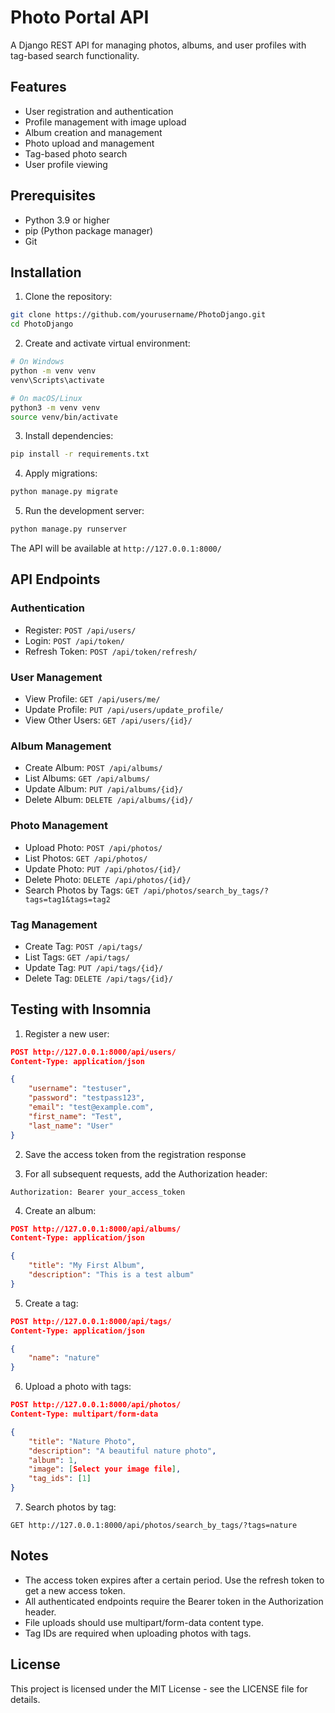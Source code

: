 # Photo Portal API

A Django REST API for managing photos, albums, and user profiles with tag-based search functionality.

## Features

- User registration and authentication
- Profile management with image upload
- Album creation and management
- Photo upload and management
- Tag-based photo search
- User profile viewing

## Prerequisites

- Python 3.9 or higher
- pip (Python package manager)
- Git

## Installation

1. Clone the repository:
```bash
git clone https://github.com/yourusername/PhotoDjango.git
cd PhotoDjango
```

2. Create and activate virtual environment:
```bash
# On Windows
python -m venv venv
venv\Scripts\activate

# On macOS/Linux
python3 -m venv venv
source venv/bin/activate
```

3. Install dependencies:
```bash
pip install -r requirements.txt
```

4. Apply migrations:
```bash
python manage.py migrate
```

5. Run the development server:
```bash
python manage.py runserver
```

The API will be available at `http://127.0.0.1:8000/`

## API Endpoints

### Authentication
- Register: `POST /api/users/`
- Login: `POST /api/token/`
- Refresh Token: `POST /api/token/refresh/`

### User Management
- View Profile: `GET /api/users/me/`
- Update Profile: `PUT /api/users/update_profile/`
- View Other Users: `GET /api/users/{id}/`

### Album Management
- Create Album: `POST /api/albums/`
- List Albums: `GET /api/albums/`
- Update Album: `PUT /api/albums/{id}/`
- Delete Album: `DELETE /api/albums/{id}/`

### Photo Management
- Upload Photo: `POST /api/photos/`
- List Photos: `GET /api/photos/`
- Update Photo: `PUT /api/photos/{id}/`
- Delete Photo: `DELETE /api/photos/{id}/`
- Search Photos by Tags: `GET /api/photos/search_by_tags/?tags=tag1&tags=tag2`

### Tag Management
- Create Tag: `POST /api/tags/`
- List Tags: `GET /api/tags/`
- Update Tag: `PUT /api/tags/{id}/`
- Delete Tag: `DELETE /api/tags/{id}/`

## Testing with Insomnia

1. Register a new user:
```json
POST http://127.0.0.1:8000/api/users/
Content-Type: application/json

{
    "username": "testuser",
    "password": "testpass123",
    "email": "test@example.com",
    "first_name": "Test",
    "last_name": "User"
}
```

2. Save the access token from the registration response

3. For all subsequent requests, add the Authorization header:
```
Authorization: Bearer your_access_token
```

4. Create an album:
```json
POST http://127.0.0.1:8000/api/albums/
Content-Type: application/json

{
    "title": "My First Album",
    "description": "This is a test album"
}
```

5. Create a tag:
```json
POST http://127.0.0.1:8000/api/tags/
Content-Type: application/json

{
    "name": "nature"
}
```

6. Upload a photo with tags:
```json
POST http://127.0.0.1:8000/api/photos/
Content-Type: multipart/form-data

{
    "title": "Nature Photo",
    "description": "A beautiful nature photo",
    "album": 1,
    "image": [Select your image file],
    "tag_ids": [1]
}
```

7. Search photos by tag:
```
GET http://127.0.0.1:8000/api/photos/search_by_tags/?tags=nature
```

## Notes

- The access token expires after a certain period. Use the refresh token to get a new access token.
- All authenticated endpoints require the Bearer token in the Authorization header.
- File uploads should use multipart/form-data content type.
- Tag IDs are required when uploading photos with tags.

## License

This project is licensed under the MIT License - see the LICENSE file for details. 